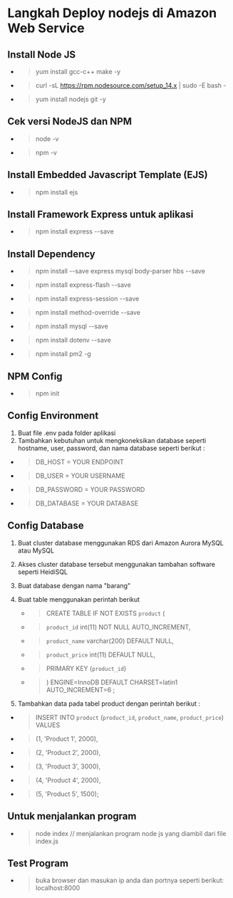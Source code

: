 # Langkah Deploy nodejs di Amazon Web Service
## Install Node JS
* >yum install gcc-c++ make -y
* >curl -sL https://rpm.nodesource.com/setup_14.x | sudo -E bash - 
* >yum install nodejs git -y
## Cek versi NodeJS dan NPM
* >node -v
* >npm -v
## Install Embedded Javascript Template (EJS) 
* >npm install ejs
## Install Framework Express untuk aplikasi
* >npm install express --save
## Install Dependency
* >npm install --save express mysql body-parser hbs --save
* >npm install express-flash --save
* >npm install express-session --save
* >npm install method-override --save
* >npm install mysql --save
* >npm install dotenv --save
* >npm install pm2 -g
## NPM Config
* >npm init
## Config Environment
1. Buat file .env pada folder aplikasi
2. Tambahkan kebutuhan untuk mengkoneksikan database seperti hostname, user, password, dan nama database seperti berikut :
 * >DB_HOST = YOUR ENDPOINT
 * >DB_USER = YOUR USERNAME
 * >DB_PASSWORD = YOUR PASSWORD
 * >DB_DATABASE = YOUR DATABASE
## Config Database
1. Buat cluster database menggunakan RDS dari Amazon Aurora MySQL atau MySQL
2. Akses cluster database tersebut menggunakan tambahan software seperti HeidiSQL
3. Buat database dengan nama "barang"
4. Buat table menggunakan perintah berikut 
   * > CREATE TABLE IF NOT EXISTS `product` (
   * > `product_id` int(11) NOT NULL AUTO_INCREMENT,
   * > `product_name` varchar(200) DEFAULT NULL,
   * > `product_price` int(11) DEFAULT NULL,
   * > PRIMARY KEY (`product_id`)
   * > ) ENGINE=InnoDB  DEFAULT CHARSET=latin1 AUTO_INCREMENT=6 ;

5. Tambahkan data pada tabel product dengan perintah berikut :
  * > INSERT INTO `product` (`product_id`, `product_name`, `product_price`) VALUES
  * > (1, 'Product 1', 2000),
  * > (2, 'Product 2', 2000),
  * > (3, 'Product 3', 3000),
  * > (4, 'Product 4', 2000),
  * > (5, 'Product 5', 1500); 
## Untuk menjalankan program
* >node index // menjalankan program node js yang diambil dari file index.js
## Test Program
* >buka browser dan masukan ip anda dan portnya seperti berikut: localhost:8000
